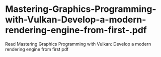 # Mastering-Graphics-Programming-with-Vulkan-Develop-a-modern-rendering-engine-from-first-.pdf
Read Mastering Graphics Programming with Vulkan: Develop a modern rendering engine from first  pdf

